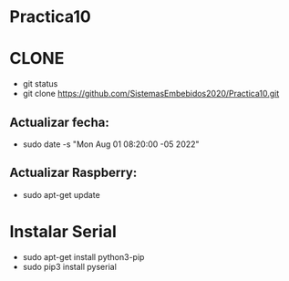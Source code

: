 # Practica10

# CLONE
- git status
- git clone https://github.com/SistemasEmbebidos2020/Practica10.git

## Actualizar fecha:
- sudo date -s "Mon Aug 01 08:20:00 -05 2022"

## Actualizar Raspberry:
- sudo apt-get update

# Instalar Serial
- sudo apt-get install python3-pip
- sudo pip3 install pyserial

